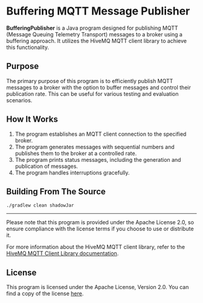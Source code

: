 
# Buffering MQTT Message Publisher


**BufferingPublisher** is a Java program designed for publishing MQTT (Message Queuing Telemetry Transport) messages to a broker using a buffering approach. It utilizes the HiveMQ MQTT client library to achieve this functionality.
    
## Purpose

The primary purpose of this program is to efficiently publish MQTT messages to a broker with the option to buffer messages and control their publication rate. This can be useful for various testing and evaluation scenarios.


## How It Works

1. The program establishes an MQTT client connection to the specified broker.
3. The program generates messages with sequential numbers and publishes them to the broker at a controlled rate.
5. The program prints status messages, including the generation and publication of messages.
6. The program handles interruptions gracefully.


## Building From The Source

`./gradlew clean shadowJar`


---
Please note that this program is provided under the Apache License 2.0, so ensure compliance with the license terms if you choose to use or distribute it.

For more information about the HiveMQ MQTT client library, refer to the [HiveMQ MQTT Client Library documentation](https://hivemq.github.io/hivemq-mqtt-client/).

## License

This program is licensed under the Apache License, Version 2.0. You can find a copy of the license [here](http://www.apache.org/licenses/LICENSE-2.0).
